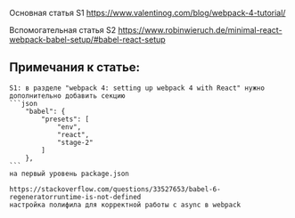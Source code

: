 Основная статья S1
https://www.valentinog.com/blog/webpack-4-tutorial/

Вспомогательная статья S2
https://www.robinwieruch.de/minimal-react-webpack-babel-setup/#babel-react-setup
    
## Примечания к статье:

    S1: в разделе "webpack 4: setting up webpack 4 with React" нужно дополнительно добавить секцию 
    ```json
        "babel": {
            "presets": [
                "env",
                "react",
                "stage-2"
            ]
        },
    ```
    на первый уровень package.json

    https://stackoverflow.com/questions/33527653/babel-6-regeneratorruntime-is-not-defined
    настройка полифила для корректной работы с async в webpack